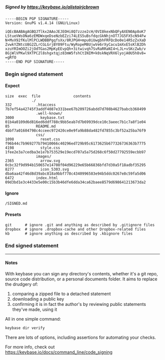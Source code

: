 ##### Signed by https://keybase.io/alistairjcbrown
```
-----BEGIN PGP SIGNATURE-----
Version: GnuPG v1.4.14 (GNU/Linux)

iQEcBAABAgAGBQJTlkx2AAoJEJEOHi8Q7zzze2cH/0VI8kexNbQFyAXEN0Ap8oK7
LStueVWsONa6zEMDWxqeDseNzbEZzi74LES5uBsfdqcGkNhjnOT7JG5FX5cN94Fw
N+MvX92fKulMlPCLWDBBPgqfsXx/8RJPGH+mpu0iUwgbhFRFQcDo0e14R5zZxXaD
ZvwkYZNtcU8G2ZLrCGLGrjBY09Ftu/WyRopeM8UjwVe6rXyCacu1mXxE5sKlB2Dh
xzuYRImOOZi2jOdTGas2MpKyEEvpQh+3itwivqh7SvRaRRaNI4+LJL+vSKcZwb/v
8GjWlVPKwl9XTPC2l8shgxtqjz83mW5fshCtINIM+k0skNqVRX6lyojA0U5h8v8=
=gRfO
-----END PGP SIGNATURE-----

```

<!-- END SIGNATURES -->

### Begin signed statement 

#### Expect

```
size  exec  file               contents                                                        
            ./                                                                                 
332           .htaccess        7b7ef54a42745f3addf4087e331bee67b209726abdd7d708b4627babcb368499
              .well-known/                                                                     
3000            keybase.txt    01b4a0109d6d816ed6ddf788c9bb5eab7d7b69939dce10c3aeec7b1c7a8f1e04
85            README.md        4bbf7a01604798c4cceec972420ce0e9fa9b88da482fd7855c3bf52a25ba76f9
              css/                                                                             
1098            reset.css      f96b44c7b969277b79410066c40296ed729b95c6173625b677326736363b7775
4198            style.css      1fee2e3a7cedba3e1e7b753529e19ecd707a5a75d268c6f50d27792559ecbb97
              images/                                                                          
2365            arrow.svg      0cbc32f9d994b150657e14708f04d96229e65b66836bfd7d30a5f18adbf35295
8277            icon_5303.svg  dba6aa42f46d8d39abc818a9bbf778c4340996583e94b5ddc0267e8c59fa5d06
6472          index.html       09d3bd1e3c4433e5e00c15b3b46dfe6dda34ca62baee8579d698641213673da2
```

#### Ignore

```
/SIGNED.md
```

#### Presets

```
git      # ignore .git and anything as described by .gitignore files
dropbox  # ignore .dropbox-cache and other Dropbox-related files    
kb       # ignore anything as described by .kbignore files          
```

<!-- summarize version = 0.0.8 -->

### End signed statement

<hr>

#### Notes

With keybase you can sign any directory's contents, whether it's a git repo,
source code distribution, or a personal documents folder. It aims to replace the drudgery of:

  1. comparing a zipped file to a detached statement
  2. downloading a public key
  3. confirming it is in fact the author's by reviewing public statements they've made, using it

All in one simple command:

```bash
keybase dir verify
```

There are lots of options, including assertions for automating your checks.

For more info, check out https://keybase.io/docs/command_line/code_signing